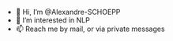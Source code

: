 - 👋 Hi, I’m @Alexandre-SCHOEPP
- 👀 I’m interested in NLP
- 📫 Reach me by mail, or via private messages

<!---
Alexandre-SCHOEPP/Alexandre-SCHOEPP is a ✨ special ✨ repository because its `README.md` (this file) appears on your GitHub profile.
You can click the Preview link to take a look at your changes.
--->
